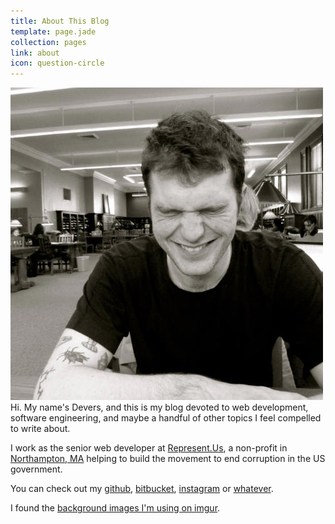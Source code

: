 ```yaml
---
title: About This Blog
template: page.jade
collection: pages
link: about
icon: question-circle
---
```


![Me](images/me.jpg "Me") Hi. My name's Devers, and this is my blog devoted to web development, software engineering, and maybe a handful of other topics I feel compelled to write about.

I work as the senior web developer at [Represent.Us](https://represent.us/), a non-profit in [Northampton, MA](https://www.google.com/maps/place/Northampton,+MA/@42.3295905,-72.6633999,13z/data=!3m1!4b1!4m2!3m1!1s0x89e6d73e7c8e2a05:0xc316750b13d8db0b) helping to build the movement to end corruption in the US government.

You can check out my [github](https://github.com/deverstalmage/), [bitbucket](https://bitbucket.org/devers),  [instagram](http://instagram.com/devers) or [whatever](https://soundcloud.com/devers).

I found the [background images I'm using on imgur](http://imgur.com/a/Onif6).